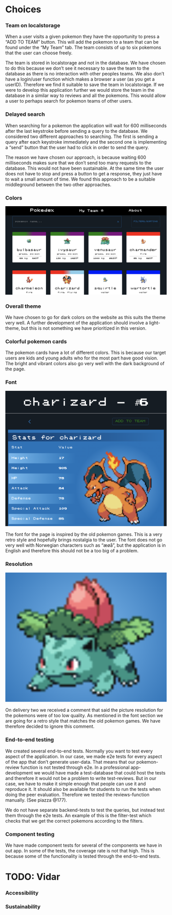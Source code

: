 # Choices

### Team on localstorage

When a user visits a given pokemon they have the opportunity to press a “ADD TO TEAM” button. This will add the pokemon to a team that can be found under the “My Team” tab. The team consists of up to six pokemons that the user can choose freely.

The team is stored in localstorage and not in the database. We have chosen to do this because we don’t see it necessary to save the team to the database as there is no interaction with other peoples teams. We also don’t have a login/user function which makes a browser a user (as you get a userID). Therefore we find it suitable to save the team in localstorage. If we were to develop this application further we would store the team in the database in a similar way to reviews and all the pokemons. This would allow a user to perhaps search for pokemon teams of other users.

### Delayed search

When searching for a pokemon the application will wait for 600 milliseconds after the last keystroke before sending a query to the database. We considered two different approaches to searching. The first is sending a query after each keystroke immediately and the second one is implementing a “send” button that the user had to click in order to send the query.

The reason we have chosen our approach, is because waiting 600 milliseconds makes sure that we don’t send too many requests to the database. This would not have been sustainable. At the same time the user does not have to stop and press a button to get a response, they just have to wait a small amount of time. We found this approach to be a suitable middleground between the two other approaches.

### Colors

![Colors](./img/Colors.png)

### Overall theme

We have chosen to go for dark colors on the website as this suits the theme very well. A further development of the application should involve a light-theme, but this is not something we have prioritized in this version.

### Colorful pokemon cards

The pokemon cards have a lot of different colors. This is because our target users are kids and young adults who for the most part have good vision. The bright and vibrant colors also go very well with the dark background of the page.

### Font

![Font](./img/Font.png)

The font for the page is inspired by the old pokemon games. This is a very retro style and hopefully brings nostalgia to the user. The font does not go very well with Norwegian characters such as “æøå”, but the application is in English and therefore this should not be a too big of a problem.

### Resolution

![Resolution](./img/Resolution.png)

On delivery two we received a comment that said the picture resolution for the pokemons were of too low quality. As mentioned in the font section we are going for a retro style that matches the old pokemon games. We have therefore decided to ignore this comment.

### End-to-end testing

We created several end-to-end tests. Normally you want to test every aspect of the application. In our case, we made e2e tests for every aspect of the app that don’t generate user-data. That means that our pokemon-review function is not tested through e2e. In a professional app-development we would have made a test-database that could host the tests and therefore it would not be a problem to write test-reviews. But in our case, we have to make it simple enough that people can use it and reproduce it. It should also be available for students to run the tests when doing the peer evaluation. Therefore we tested the reviews-function manually. (See piazza @177).

We do not have separate backend-tests to test the queries, but instead test them through the e2e tests. An example of this is the filter-test which checks that we get the correct pokemons according to the filters.

### Component testing

We have made component tests for several of the components we have in out app. In some of the tests, the coverage rate is not that high. This is because some of the functionality is tested through the end-to-end tests.

# TODO: Vidar

### Accessibility

### Sustainability
